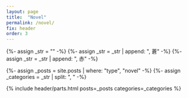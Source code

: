 ```yaml
---
layout: page
title:  "Novel"
permalink: /novel/
fix: header
order: 3
---
```


{%- assign _str = "" -%}
{%- assign _str = _str | append: ", 蒼" -%}
{%- assign _str = _str | append: ", 赤" -%}

{%- assign _posts = site.posts | where: "type", "novel" -%}
{%- assign _categories = _str | split: ", " -%}

{% include header/parts.html posts=_posts categories=_categories %}
